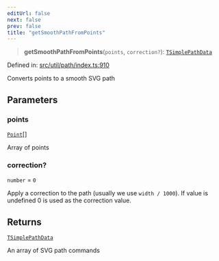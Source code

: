 ```yaml
---
editUrl: false
next: false
prev: false
title: "getSmoothPathFromPoints"
---
```


> **getSmoothPathFromPoints**(`points`, `correction?`): [`TSimplePathData`](/api/type-aliases/tsimplepathdata/)

Defined in: [src/util/path/index.ts:910](https://github.com/fabricjs/fabric.js/blob/fea1b29b7495d9634e300bd4bfa43de097745805/src/util/path/index.ts#L910)

Converts points to a smooth SVG path

## Parameters

### points

[`Point`](/api/classes/point/)[]

Array of points

### correction?

`number` = `0`

Apply a correction to the path (usually we use `width / 1000`). If value is undefined 0 is used as the correction value.

## Returns

[`TSimplePathData`](/api/type-aliases/tsimplepathdata/)

An array of SVG path commands
